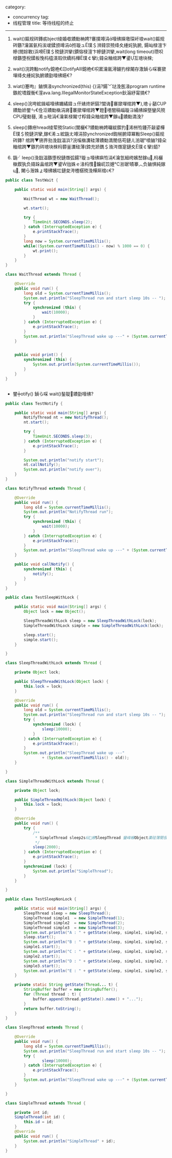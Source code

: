 ﻿category: 
- concurrency
tag:
- 线程管理
title: 等待线程的终止
---
1. wait()鏂规硶鏄疧bject绫婚噷鐨勬柟娉?褰撲竴涓嚎绋嬫墽琛屽埌wait()鏂规硶鏃?瀹冨氨杩涘叆鍒颁竴涓拰璇ュ璞＄浉鍏崇殑绛夊緟姹犱腑,
鍚屾椂澶卞幓(閲婃斁)浜嗗璞＄殑鏈洪攣(鏆傛椂澶卞幓鏈洪攣,wait(long timeout)瓒呮椂鏃堕棿鍒板悗杩橀渶瑕佽繑杩樺璞￠攣);鍏朵粬绾跨▼鍙互璁块棶;
2. wait()浣跨敤notify鎴栬€卬otifyAlll鎴栬€呮寚瀹氱潯鐪犳椂闂存潵鍞ら啋褰撳墠绛夊緟姹犱腑鐨勭嚎绋嬨€?
3. wiat()蹇呴』鏀惧湪synchronized(this) {}涓?鍚﹀垯浼氬湪program runtime鏃舵墧鍑衡€漥ava.lang.IllegalMonitorStateException鈥滃紓甯搞€?

1. sleep()浣垮綋鍓嶇嚎绋嬭繘鍏ュ仠婊炵姸鎬?闃诲褰撳墠绾跨▼),璁╁嚭CUP鐨勪娇鐢ㄣ€佺洰鐨勬槸涓嶈褰撳墠绾跨▼鐙嚜闇稿崰璇ヨ繘绋嬫墍鑾风殑CPU璧勬簮,
浠ョ暀涓€瀹氭椂闂寸粰鍏朵粬绾跨▼鎵ц鐨勬満浼?
2. sleep()鏄疶hread绫荤殑Static(闈欐€?鐨勬柟娉曪紱鍥犳浠栦笉鑳芥敼鍙樺璞＄殑鏈洪攣,鎵€浠ュ綋鍦ㄤ竴涓猄ynchronized鍧椾腑璋冪敤Sleep()鏂规硶鏄?
绾跨▼铏界劧浼戠湢浜?浣嗘槸瀵硅薄鐨勬満閿佸苟鏈ㄦ湁琚噴鏀?鍏朵粬绾跨▼鏃犳硶璁块棶杩欎釜瀵硅薄(鍗充娇鐫＄潃涔熸寔鏈夊璞￠攣)銆?
3. 鍦╯leep()浼戠湢鏃堕棿鏈熸弧鍚?璇ョ嚎绋嬩笉涓€瀹氫細绔嬪嵆鎵ц,杩欐槸鍥犱负鍏跺畠绾跨▼鍙兘姝ｅ湪杩愯鑰屼笖娌℃湁琚皟搴︿负鏀惧純鎵ц,
闄ら潪姝ょ嚎绋嬪叿鏈夋洿楂樼殑浼樺厛绾с€?

```java
public class TestWait {

	public static void main(String[] args) {

		WaitThread wt = new WaitThread();

		wt.start();

		try {
			TimeUnit.SECONDS.sleep(2);
		} catch (InterruptedException e) {
			e.printStackTrace();
		}
		long now = System.currentTimeMillis();
		while((System.currentTimeMillis() - now) % 1000 == 0) {
			wt.print();
		}
	}
}

class WaitThread extends Thread {

	@Override
	public void run() {
		long old = System.currentTimeMillis();
		System.out.println("SleepThread run and start sleep 10s -- ");
		try {
			synchronized (this) {
				wait(10000);
			}
		} catch (InterruptedException e) {
			e.printStackTrace();
		}
		System.out.println("SleepThread wake up ---" + (System.currentTimeMillis() - old));
	}


	public void print() {
		synchronized (this) {
			System.out.println(System.currentTimeMillis());
		}
	}
}



```

* 鐢╪otify() 鍞ら啋 wait()鍫靛鐨勭嚎绋?
```java
public class TestNotify {

	public static void main(String[] args) {
		NotifyThread nt = new NotifyThread();
		nt.start();

		try {
			TimeUnit.SECONDS.sleep(3);
		} catch (InterruptedException e) {
			e.printStackTrace();
		}

		System.out.println("notify start");
		nt.callNotify();
		System.out.println("notify over");
	}
}

class NotifyThread extends Thread {

	@Override
	public void run() {
		long old = System.currentTimeMillis();
		System.out.println("NotifyThread run");
		try {
			synchronized (this) {
				wait(10000);
			}
		} catch (InterruptedException e) {
			e.printStackTrace();
		}
		System.out.println("SleepThread wake up ---" + (System.currentTimeMillis() - old));
	}

	public void callNotify() {
		synchronized (this) {
			notify();
		}
	}
}
```

```java
public class TestSleepWithLock {

	public static void main(String[] args) {
		Object lock = new Object();

		SleepThreadWithLock sleep = new SleepThreadWithLock(lock);
		SimpleThreadWithLock simple = new SimpleThreadWithLock(lock);

		sleep.start();
		simple.start();
	}

}

class SleepThreadWithLock extends Thread {

	private Object lock;

	public SleepThreadWithLock(Object lock) {
		this.lock = lock;
	}

	@Override
	public void run() {
		long old = System.currentTimeMillis();
		System.out.println("SleepThread run and start sleep 10s -- ");
		try {
			synchronized (lock) {
				sleep(10000);
			}
		} catch (InterruptedException e) {
			e.printStackTrace();
		}
		System.out.println("SleepThread wake up ---"
				+ (System.currentTimeMillis() - old));
	}

}

class SimpleThreadWithLock extends Thread {

	private Object lock;

	public SimpleThreadWithLock(Object lock) {
		this.lock = lock;
	}

	@Override
	public void run() {
		try {
			/**
			 * SimpleThread sleep2s纭繚SleepThread 鑾峰緱Object瀵硅薄閿佷箣鍚?
			 */
			sleep(2000);
		} catch (InterruptedException e) {
			e.printStackTrace();
		}
		synchronized (lock) {
			System.out.println("SimpleThread");
		}
	}

}

```


```java
public class TestSleepNonLock {

	public static void main(String[] args) {
		SleepThread sleep = new SleepThread();
		SimpleThread simple1  = new SimpleThread(1);
		SimpleThread simple2  = new SimpleThread(2);
		SimpleThread simple3  = new SimpleThread(3);
		System.out.println("A : " + getState(sleep, simple1, simple2, simple3));
		sleep.start();
		System.out.println("B : " + getState(sleep, simple1, simple2, simple3));
		simple1.start();
		System.out.println("C : " + getState(sleep, simple1, simple2, simple3));
		simple2.start();
		System.out.println("D : " + getState(sleep, simple1, simple2, simple3));
		simple3.start();
		System.out.println("E : " + getState(sleep, simple1, simple2, simple3));
	}

	private static String getState(Thread... t) {
		StringBuffer buffer = new StringBuffer();
		for (Thread thread : t) {
			buffer.append(thread.getState().name() + "...");
		}
		return buffer.toString();
	}
}

class SleepThread extends Thread {

	@Override
	public void run() {
		long old = System.currentTimeMillis();
		System.out.println("SleepThread run and start sleep 10s -- ");
		try {
				sleep(10000);
		} catch (InterruptedException e) {
			e.printStackTrace();
		}
		System.out.println("SleepThread wake up ---" + (System.currentTimeMillis() - old));
	}

}

class SimpleThread extends Thread {

	private int id;
	SimpleThread(int id) {
		this.id = id;
	}
	@Override
	public void run() {
		System.out.println("SimpleThread" + id);
	}
}
```
